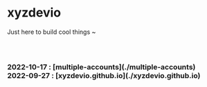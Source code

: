 <h1>xyzdevio</h1>Just here to build cool things ~<h3><!-- PROJECT LIST_BEGIN --><br/><br/>2022-10-17 : [multiple-accounts](./multiple-accounts)<br/>2022-09-27 : [xyzdevio.github.io](./xyzdevio.github.io)<br/><br/><!-- PROJECT LIST_END --></h3><br/>
